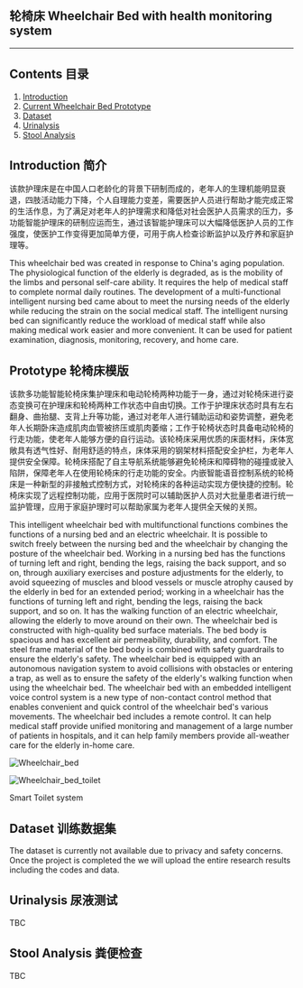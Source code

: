 ## 轮椅床 Wheelchair Bed with health monitoring system

---

## Contents 目录
1. [Introduction](#Introduction)
2. [Current Wheelchair Bed Prototype](#Prototype)
3. [Dataset](#Dataset)
4. [Urinalysis](#Urinalysis)
5. [Stool Analysis](#StoolAnalysis)

## Introduction 简介
该款护理床是在中国人口老龄化的背景下研制而成的，老年人的生理机能明显衰退，四肢活动能力下降，个人自理能力变差，需要医护人员进行帮助才能完成正常的生活作息，为了满足对老年人的护理需求和降低对社会医护人员需求的压力，多功能智能护理床的研制应运而生，通过该智能护理床可以大幅降低医护人员的工作强度，使医护工作变得更加简单方便，可用于病人检查诊断监护以及疗养和家庭护理等。

This wheelchair bed was created in response to China's aging population. The physiological function of the elderly is degraded, as is the mobility of the limbs and personal self-care ability. It requires the help of medical staff to complete normal daily routines. The development of a multi-functional intelligent nursing bed came about to meet the nursing needs of the elderly while reducing the strain on the social medical staff. The intelligent nursing bed can significantly reduce the workload of medical staff while also making medical work easier and more convenient. It can be used for patient examination, diagnosis, monitoring, recovery, and home care.

## Prototype 轮椅床模版
该款多功能智能轮椅床集护理床和电动轮椅两种功能于一身，通过对轮椅床进行姿态变换可在护理床和轮椅两种工作状态中自由切换。工作于护理床状态时具有左右翻身、曲抬腿、支背上升等功能，通过对老年人进行辅助运动和姿势调整，避免老年人长期卧床造成肌肉血管被挤压或肌肉萎缩；工作于轮椅状态时具备电动轮椅的行走功能，使老年人能够方便的自行运动。该轮椅床采用优质的床面材料，床体宽敞具有透气性好、耐用舒适的特点，床体采用的钢架材料搭配安全护栏，为老年人提供安全保障。轮椅床搭配了自主导航系统能够避免轮椅床和障碍物的碰撞或驶入陷阱，保障老年人在使用轮椅床的行走功能的安全。内嵌智能语音控制系统的轮椅床是一种新型的非接触式控制方式，对轮椅床的各种运动实现方便快捷的控制。轮椅床实现了远程控制功能，应用于医院时可以辅助医护人员对大批量患者进行统一监护管理，应用于家庭护理时可以帮助家属为老年人提供全天候的关照。

This intelligent wheelchair bed with multifunctional functions combines the functions of a nursing bed and an electric wheelchair. It is possible to switch freely between the nursing bed and the wheelchair by changing the posture of the wheelchair bed. Working in a nursing bed has the functions of turning left and right, bending the legs, raising the back support, and so on, through auxiliary exercises and posture adjustments for the elderly, to avoid squeezing of muscles and blood vessels or muscle atrophy caused by the elderly in bed for an extended period; working in a wheelchair has the functions of turning left and right, bending the legs, raising the back support, and so on. It has the walking function of an electric wheelchair, allowing the elderly to move around on their own. The wheelchair bed is constructed with high-quality bed surface materials. The bed body is spacious and has excellent air permeability, durability, and comfort. The steel frame material of the bed body is combined with safety guardrails to ensure the elderly's safety. The wheelchair bed is equipped with an autonomous navigation system to avoid collisions with obstacles or entering a trap, as well as to ensure the safety of the elderly's walking function when using the wheelchair bed. The wheelchair bed with an embedded intelligent voice control system is a new type of non-contact control method that enables convenient and quick control of the wheelchair bed's various movements. The wheelchair bed includes a remote control. It can help medical staff provide unified monitoring and management of a large number of patients in hospitals, and it can help family members provide all-weather care for the elderly in-home care.

![Wheelchair_bed](https://user-images.githubusercontent.com/91407897/134798444-5c903f76-b720-4750-be5f-74bf1e7a1aec.jpg)

![Wheelchair_bed_toilet](https://user-images.githubusercontent.com/91407897/134798490-5c5e1c5e-96c7-4a07-aa29-be942e350ab9.jpg)

Smart Toilet system
## Dataset 训练数据集
The dataset is currently not available due to privacy and safety concerns. Once the project is completed the we will upload the entire research results including the codes and data.  

## Urinalysis 尿液测试
TBC


## Stool Analysis 粪便检查
TBC
